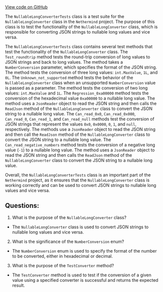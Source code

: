 [View code on GitHub](https://github.com/NethermindEth/nethermind/src/Nethermind/Nethermind.Core.Test/Json/NullableLongConverterTests.cs)

The `NullableLongConverterTests` class is a test suite for the `NullableLongConverter` class in the `Nethermind` project. The purpose of this class is to test the functionality of the `NullableLongConverter` class, which is responsible for converting JSON strings to nullable long values and vice versa. 

The `NullableLongConverterTests` class contains several test methods that test the functionality of the `NullableLongConverter` class. The `Test_roundtrip` method tests the round-trip conversion of long values to JSON strings and back to long values. The method takes a `NumberConversion` parameter, which specifies the format of the JSON string. The method tests the conversion of three long values: `int.MaxValue`, `1L`, and `0L`. The `Unknown_not_supported` method tests the behavior of the `NullableLongConverter` class when an unsupported `NumberConversion` value is passed as a parameter. The method tests the conversion of two long values: `int.MaxValue` and `1L`. The `Regression_0xa00000` method tests the conversion of the hexadecimal value `0xa00000` to a nullable long value. The method uses a `JsonReader` object to read the JSON string and then calls the `ReadJson` method of the `NullableLongConverter` class to convert the JSON string to a nullable long value. The `Can_read_0x0`, `Can_read_0x000`, `Can_read_0`, `Can_read_1`, and `Can_read_null` methods test the conversion of JSON strings that represent the values `0x0`, `0x0000`, `0`, `1`, and `null`, respectively. The methods use a `JsonReader` object to read the JSON string and then call the `ReadJson` method of the `NullableLongConverter` class to convert the JSON string to a nullable long value. The `Can_read_negative_numbers` method tests the conversion of a negative long value (`-1`) to a nullable long value. The method uses a `JsonReader` object to read the JSON string and then calls the `ReadJson` method of the `NullableLongConverter` class to convert the JSON string to a nullable long value.

Overall, the `NullableLongConverterTests` class is an important part of the `Nethermind` project, as it ensures that the `NullableLongConverter` class is working correctly and can be used to convert JSON strings to nullable long values and vice versa.
## Questions: 
 1. What is the purpose of the `NullableLongConverter` class?
- The `NullableLongConverter` class is used to convert JSON strings to nullable long values and vice versa.

2. What is the significance of the `NumberConversion` enum?
- The `NumberConversion` enum is used to specify the format of the number to be converted, either in hexadecimal or decimal.

3. What is the purpose of the `TestConverter` method?
- The `TestConverter` method is used to test if the conversion of a given value using a specified converter is successful and returns the expected result.